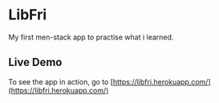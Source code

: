 # LibFri

My first men-stack app to practise what i learned.

## Live Demo

To see the app in action, go to [https://libfri.herokuapp.com/](https://libfri.herokuapp.com/)

